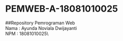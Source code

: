 # PEMWEB-A-18081010025

##Repository Pemrograman Web\
Nama : Ayunda Noviala Dwijayanti\
NPM  : 18081010025\
